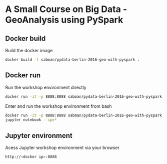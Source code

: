 # A Small Course on Big Data - GeoAnalysis using PySpark

## Docker build
Build the docker image
```sh
docker build -t sabman/pydata-berlin-2016-geo-with-pyspark .
```

## Docker run

Run the workshop environment directly
```sh
docker run -it -p 8888:8888 sabman/pydata-berlin-2016-geo-with-pyspark
```

Enter and run the workshop environment from bash
```sh
docker run -it -p 8888:8888 sabman/pydata-berlin-2016-geo-with-pyspark bash
jupyter notebook --ip=*
```

## Jupyter environment
Acess Jupyter workshop environment via your browser
```sh
http://<docker ip>:8888
```
